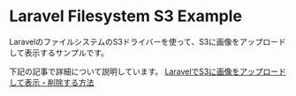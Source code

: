 # Laravel Filesystem S3 Example

LaravelのファイルシステムのS3ドライバーを使って、S3に画像をアップロードして表示するサンプルです。

下記の記事で詳細について説明しています。
<a href="https://blog.hiroyuki90.com/articles/laravel-s3-image-upload-show-delete/" target="_blank">LaravelでS3に画像をアップロードして表示・削除する方法</a>
